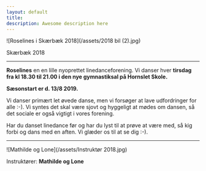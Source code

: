 ```yaml
---
layout: default
title:
description: Awesome description here
---
```


 ![Roselines i Skærbæk 2018](/assets/2018 bil (2).jpg)


Skærbæk 2018

---

**Roselines** en en lille nyoprettet linedanceforening. Vi danser hver **tirsdag fra kl 18.30 til 21.00 i den nye gymnastiksal på Hornslet Skole.** 

**Sæsonstart er d. 13/8 2019.**

Vi danser primært let øvede danse, men vi forsøger at lave udfordringer for alle :-). Vi syntes det skal være sjovt og hyggeligt at mødes om dansen, så det sociale er også vigtigt i vores forening.

Har du danset linedance før og har du lyst til at prøve at være med, så kig forbi og dans med en aften. Vi glæder os til at se dig :-).

---

![Mathilde og Lone](/assets/Instruktør 2018.jpg)

Instruktører: **Mathilde og Lone**
